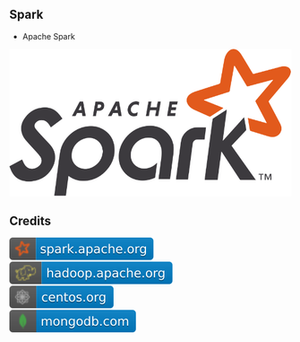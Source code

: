 Spark
-----

- Apache Spark

![image](https://github.com/RajaniCode/S/blob/main/Reference/Logos/Spark.svg?raw=true)

Credits
-------
[![image](
https://github.com/RajaniCode/S/blob/main/Reference/Badges/Spark/spark.apache.org.svg?raw=true)](https://spark.apache.org)  
[![image](
https://github.com/RajaniCode/S/blob/main/Reference/Badges/Spark/hadoop.apache.org.svg?raw=true)](https://hadoop.apache.org)  
[![image](
https://github.com/RajaniCode/S/blob/main/Reference/Badges/Spark/centos.org.svg?raw=true)](https://centos.org)  
[![image](
https://github.com/RajaniCode/S/blob/main/Reference/Badges/Spark/mongodb.com.svg?raw=true)](https://mongodb.com)
